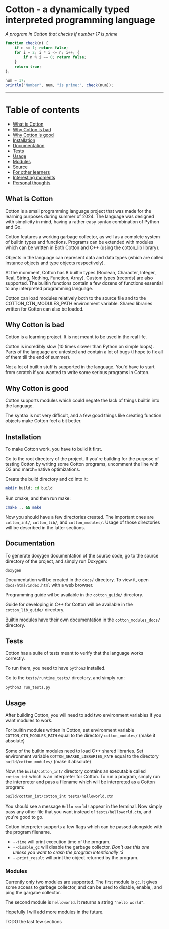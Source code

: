# Cotton - a dynamically typed interpreted programming language
_A program in Cotton that checks if number 17 is prime_

```js
function check(n) {
    if n <= 1; return false;
    for i = 2; i * i <= n; i++; {
        if n % i == 0; return false;
    }
    return true;
};

num = 17;
println("Number", num, "is prime:", check(num));
```
---
# Table of contents
- [What is Cotton](#whatiscotton)
- [Why Cotton is bad](#whycottonisbad)
- [Why Cotton is good](#whycottonisgood)
- [Installation](#installation)
- [Documentation](#documentation)
- [Tests](#tests)
- [Usage](#usage)
- [Modules](#modules)
- [Source](#source)
- [For other learners](#forotherlearners)
- [Interesting moments](#interestingmoments)
- [Personal thoughts](#personalthoughts)

## What is Cotton <a name="whatiscotton"></a>
Cotton is a small programming language project that was made for the learning purposes during summer of 2024. The language was designed with simplicity in mind, having a rather easy syntax combination of Python and Go.

Cotton features a working garbage collector, as well as a complete system of builtin types and functions. Programs can be extended with modules which can be written in Both Cotton and C++ (using the cotton_lib library). 

Objects in the language can represent data and data types (which are called instance objects and type objects respectively).

At the momment, Cotton has 8 builtin types (Boolean, Character, Integer, Real, String, Nothing, Function, Array). Custom types (records) are also supported. 
The builtin functions contain a few dozens of functions essential to any interpreted programming language.

Cotton can load modules relatively both to the source file and to the COTTON_CTN_MODULES_PATH environment variable. Shared libraries written for Cotton can also be loaded.

## Why Cotton is bad <a name="whycottonisbad"></a>
Cotton is a learning project. It is not meant to be used in the real life. 

Cotton is incredibly slow (10 times slower than Python on simple loops). Parts of the language are untested and contain a lot of bugs (I hope to fix all of them till the end of summer). 

Not a lot of builtin stuff is supported in the language. You'd have to start from scratch if you wanted to write some serious programs in Cotton.

## Why Cotton is good <a name="whycottonisgood"></a>
Cotton supports modules which could negate the lack of things builtin into the language. 

The syntax is not very difficult, and a few good things like creating function objects make Cotton feel a bit better. 

## Installation<a name="installation"></a>
To make Cotton work, you have to build it first. 

Go to the root directory of the project. If you're building for the purpose of testing Cotton by writing some Cotton programs, uncomment the line with O3 and march=native optimizations.

Create the build directory and cd into it: 
```bash 
mkdir build; cd build
```

Run cmake, and then run make:
```bash
cmake .. && make
```

Now you should have a few directories created. The important ones are `cotton_int/`, `cotton_lib/`, and `cotton_modules/`. Usage of those directories will be described in the latter sections.


## Documentation <a name="documentation"></a>
To generate doxygen documentation of the source code, go to the source directory of the project, and simply run Doxygen:
```bash
doxygen
```
Documentation will be created in the `docs/` directory. To view it, open `docs/html/index.html` with a web browser.

Programming guide wil be available in the `cotton_guide/` directory.

Guide for developing in C++ for Cotton  will be available in the `cotton_lib_guide/` directory.

Builtin modules have their own documentation in the `cotton_modules_docs/` directory.

## Tests <a name="tests"></a>
Cotton has a suite of tests meant to verify that the language works correctly.

To run them, you need to have `python3` installed.

Go to the `tests/runtime_tests/` directory, and simply run:
```bash
python3 run_tests.py
```

## Usage<a name="usage"></a>
After building Cotton, you will need to add two environment variables if you want modules to work.

For builtin modules written in Cotton, set environment variable `COTTON_CTN_MODULES_PATH` equal to the directory `cotton_modules/` (make it absolute)

Some of the builtin modules need to load C++ shared libraries. Set environment variable `COTTON_SHARED_LIBRARIES_PATH` equal to the directory `build/cotton_modules/` (make it absolute)

Now, the `build/cotton_int/` directory contains an executable called `cotton_int` which is an interpreter for Cotton. To run a program, simply run the interpreter and pass a filename which will be interpreted as a Cotton program:
```bash
build/cotton_int/cotton_int tests/helloworld.ctn
```
You should see a message `Hello world!` appear in the terminal. 
Now simply pass any other file that you want instead of `tests/helloworld.ctn`, and you're good to go.

Cotton interpreter supports a few flags which can be passed alongside with the program filename.
- `--time` will print execution time of the program.
- `--disable_gc` will disable the garbage collector. *Don't use this one unless you want to crash the program intentionally :3*
- `--print_result` will print the object returned by the program.


### Modules <a name="modules"></a>
Currently only two modules are supported.
The first module is `gc`. It gives some access to garbage collector, and can be used to disable, enable,, and ping the gargabe collector. 

The second module is `helloworld`. It returns a string `"hello world"`.
 
Hopefully I will add more modules in the future.

TODO the last few sections